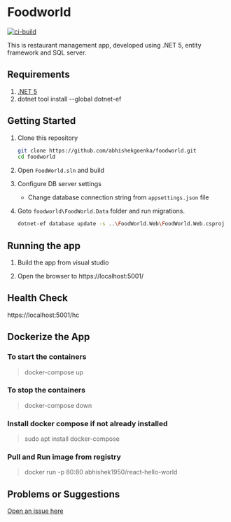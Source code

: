 # Foodworld
[![ci-build](https://github.com/abhishekgoenka/foodworld/actions/workflows/dotnet.yml/badge.svg?branch=main)](https://github.com/abhishekgoenka/foodworld/actions/workflows/dotnet.yml)

This is restaurant management app, developed using .NET 5, entity framework and SQL server.

## Requirements

1. [.NET 5](https://dotnet.microsoft.com/download/dotnet/5.0)
1. dotnet tool install --global dotnet-ef



## Getting Started

1. Clone this repository

    ```bash
    git clone https://github.com/abhishekgoenka/foodworld.git
    cd foodworld
    ```

1. Open `FoodWorld.sln` and build

    
1. Configure DB server settings

    - Change database connection string from `appsettings.json` file

1. Goto `foodworld\FoodWorld.Data` folder and run migrations. 

    ```bash
    dotnet-ef database update -s ..\FoodWorld.Web\FoodWorld.Web.csproj
    ``` 
## Running the app

1. Build the  app from visual studio

1. Open the browser to https://localhost:5001/

## Health Check
https://localhost:5001/hc

## Dockerize the App 


### To start the containers
> docker-compose up

### To stop the containers
> docker-compose down

### Install docker compose if not already installed
> sudo apt  install docker-compose

### Pull and Run image from registry
> docker run -p 80:80 abhishek1950/react-hello-world

## Problems or Suggestions

[Open an issue here](https://github.com/abhishekgoenka/foodworld/issues)
